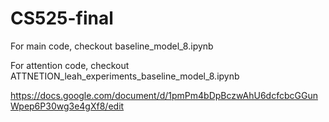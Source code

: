 # CS525-final

For main code, checkout baseline_model_8.ipynb

For attention code, checkout ATTNETION_leah_experiments_baseline_model_8.ipynb


https://docs.google.com/document/d/1pmPm4bDpBczwAhU6dcfcbcGGunWpep6P30wg3e4gXf8/edit
